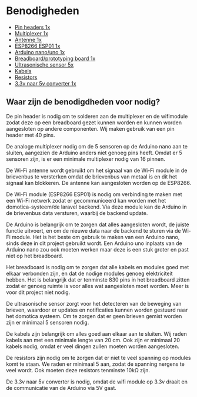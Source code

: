 # Benodigheden

- [Pin headers                    1x](https://www.tinytronics.nl/shop/nl/kabels-en-connectoren/connectoren/pin-headers/male/40-pins-header-male-rood)
- [Multiplexer                    1x](https://www.tinytronics.nl/shop/nl/communicatie-en-signalen/io-converters/hc4067-16-kanaals-analoge-multiplexer)
- [Antenne                        1x](https://www.tinytronics.nl/shop/nl/communicatie-en-signalen/draadloos/antennes/2.4ghz/2.4ghz-wifi-antenne-met-sma-naar-ufl-connector)
- [ESP8266 ESP01                  1x](https://www.tinytronics.nl/shop/nl/communicatie-en-signalen/draadloos/wi-fi/modules/esp8266-wifi-module-esp-01-1mb)
- [Arduino nano/uno               1x](https://www.tinytronics.nl/shop/nl/development-boards/microcontroller-boards/arduino-compatible/nano-v3.0-compatible)
- [Breadboard/prototyping board   1x](https://www.tinytronics.nl/shop/nl/gereedschap-en-montage/prototyping-toebehoren/breadboards/breadboard-830-points)
- [Ultrasonische sensor           5x](https://www.tinytronics.nl/shop/nl/sensoren/afstand/ultrasonische-sensor-hc-sr04)
- [Kabels                           ](https://www.tinytronics.nl/shop/nl/kabels-en-connectoren/kabels-en-adapters/prototyping-draden/dupont-compatible-en-jumper/dupont-jumper-draad-male-male-20cm-10-draden) 
- [Resistors                        ](https://www.tinytronics.nl/shop/nl/componenten/weerstanden/weerstanden/10k%CF%89-weerstand-standaard-pull-up-of-pull-down-weerstand)
- [3.3v naar 5v converter         1x](https://www.tinytronics.nl/shop/nl/communicatie-en-signalen/level-converters/spi-i2c-uart-bi-directionele-logic-level-converter-4-kanaals)

## Waar zijn de benodigdheden voor nodig?

De pin header is nodig om te solderen aan de multiplexer en de wifimodule zodat deze op een breadboard gezet kunnen worden en kunnen worden aangesloten op andere componenten. Wij maken gebruik van een pin header met 40 pins.

De analoge multiplexer nodig om de 5 sensoren op de Arduino nano aan te sluiten, aangezien de Arduino anders niet genoeg pins heeft. Omdat er 5 sensoren zijn, is er een minimale multiplexer nodig van 16 pinnen. 

De Wi-Fi antenne wordt gebruikt om het signaal van de Wi-Fi module in de brievenbus te versterken omdat de brievenbus van metaal is en dit het signaal kan blokkeren. De antenne kan aangesloten worden op de ESP8266.

De Wi-Fi module (ESP8266 ESP01) is nodig om verbinding te maken met een Wi-Fi netwerk zodat er gecommuniceerd kan worden met het domotica-systeem/de laravel backend. Via deze module kan de Arduino in de brievenbus data versturen, waarbij de backend update.

De Arduino is belangrijk om te zorgen dat alles aangesloten wordt, de juiste functie uitvoert, en om de nieuwe data naar de backend te sturen via de Wi-Fi module. Het is het beste om gebruik te maken van een Arduino nano, sinds deze in dit project gebruikt wordt. Een Arduino uno inplaats van de Arduino nano zou ook moeten werken maar deze is een stuk groter en past niet op het breadboard.

Het breadboard is nodig om te zorgen dat alle kabels en modules goed met elkaar verbonden zijn, en dat de nodige modules genoeg elektriciteit hebben. Het is belangrijk dat er tenminste 830 pins in het breadboard zitten zodat er genoeg ruimte is voor alles wat aangesloten moet worden. Meer is voor dit project niet nodig.

De ultrasonische sensor zorgt voor het detecteren van de beweging van brieven, waardoor er updates en notificaties kunnen worden gestuurd naar het domotica systeem. Om te zorgen dat er geen brieven gemist worden zijn er minimaal 5 sensoren nodig.

De kabels zijn belangrijk om alles goed aan elkaar aan te sluiten. Wij raden kabels aan met een minimale lengte van 20 cm. Ook zijn er minimaal 20 kabels nodig, omdat er veel dingen zullen moeten worden aangesloten.

De resistors zijn nodig om te zorgen dat er niet te veel spanning op modules komt te staan. We raden er minimaal 5 aan, zodat de spanning nergens te veel wordt. Ook moeten deze resistors tenminste 10kΩ zijn.

De 3.3v naar 5v converter is nodig, omdat de wifi module op 3.3v draait en de communicatie van de Arduino via 5V gaat.

